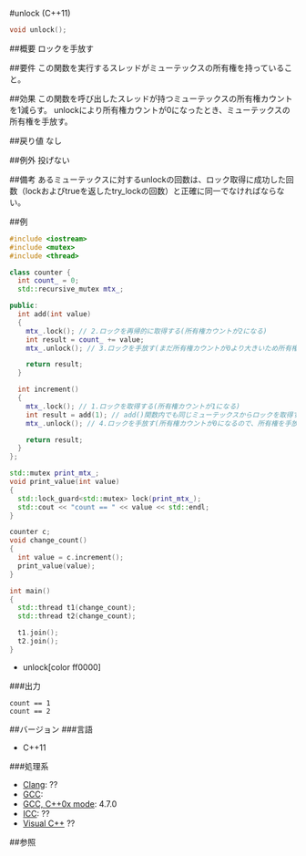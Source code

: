 #unlock (C++11)
```cpp
void unlock();
```

##概要
ロックを手放す


##要件
この関数を実行するスレッドがミューテックスの所有権を持っていること。


##効果
この関数を呼び出したスレッドが持つミューテックスの所有権カウントを1減らす。 
unlockにより所有権カウントが0になったとき、ミューテックスの所有権を手放す。


##戻り値
なし


##例外
投げない


##備考
あるミューテックスに対するunlockの回数は、ロック取得に成功した回数（lockおよびtrueを返したtry_lockの回数）と正確に同一でなければならない。


##例
```cpp
#include <iostream>
#include <mutex>
#include <thread>

class counter {
  int count_ = 0;
  std::recursive_mutex mtx_;

public:
  int add(int value)
  {
    mtx_.lock(); // 2.ロックを再帰的に取得する(所有権カウントが2になる)
    int result = count_ += value;
    mtx_.unlock(); // 3.ロックを手放す(まだ所有権カウントが0より大きいため所有権を手放さない)

    return result;
  }

  int increment()
  {
    mtx_.lock(); // 1.ロックを取得する(所有権カウントが1になる)
    int result = add(1); // add()関数内でも同じミューテックスからロックを取得する
    mtx_.unlock(); // 4.ロックを手放す(所有権カウントが0になるので、所有権を手放す)

    return result;
  }
};

std::mutex print_mtx_;
void print_value(int value)
{
  std::lock_guard<std::mutex> lock(print_mtx_);
  std::cout << "count == " << value << std::endl;
}

counter c;
void change_count()
{
  int value = c.increment();
  print_value(value);
}

int main()
{
  std::thread t1(change_count);
  std::thread t2(change_count);

  t1.join();
  t2.join();
}
```
* unlock[color ff0000]


###出力
```
count == 1
count == 2
```

##バージョン
###言語
- C++11

###処理系
- [Clang](/implementation.md#clang): ??
- [GCC](/implementation.md#gcc): 
- [GCC, C++0x mode](/implementation.md#gcc): 4.7.0
- [ICC](/implementation.md#icc): ??
- [Visual C++](/implementation.md#visual_cpp) ??


##参照


